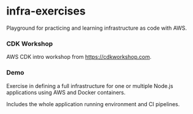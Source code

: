 # infra-exercises

Playground for practicing and learning infrastructure as code with AWS.

### CDK Workshop

AWS CDK intro workshop from https://cdkworkshop.com.

### Demo

Exercise in defining a full infrastructure for one or multiple Node.js applications using AWS and Docker containers.

Includes the whole application running environment and CI pipelines.
